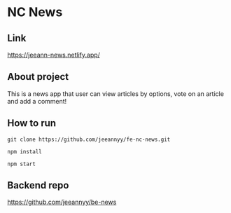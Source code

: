 # NC News

## Link

https://jeeann-news.netlify.app/

## About project

This is a news app that user can view articles by options, vote on an article and add a comment!

## How to run

```
git clone https://github.com/jeeannyy/fe-nc-news.git
```

```
npm install
```

```
npm start
```

## Backend repo

https://github.com/jeeannyy/be-news
